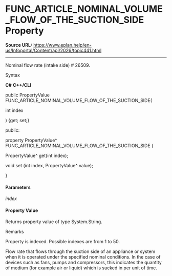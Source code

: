 # FUNC_ARTICLE_NOMINAL_VOLUME_FLOW_OF_THE_SUCTION_SIDE Property

**Source URL:** https://www.eplan.help/en-us/Infoportal/Content/api/2026/topic441.html

---

Nominal flow rate (intake side) # 26509.

Syntax

**C#**
**C++/CLI**


public PropertyValue FUNC_ARTICLE_NOMINAL_VOLUME_FLOW_OF_THE_SUCTION_SIDE( 

   int index

) {get; set;}

public:

property PropertyValue^ FUNC_ARTICLE_NOMINAL_VOLUME_FLOW_OF_THE_SUCTION_SIDE {

   PropertyValue^ get(int index);

   void set (int index, PropertyValue^ value);

}


#### Parameters

*index*

#### Property Value

Returns property value of type System.String.

Remarks

Property is indexed. Possible indexes are from 1 to 50.

Flow rate that flows through the suction side of an appliance or system when it is operated under the specified nominal conditions. In the case of devices such as fans, pumps and compressors, this indicates the quantity of medium (for example air or liquid) which is sucked in per unit of time.
